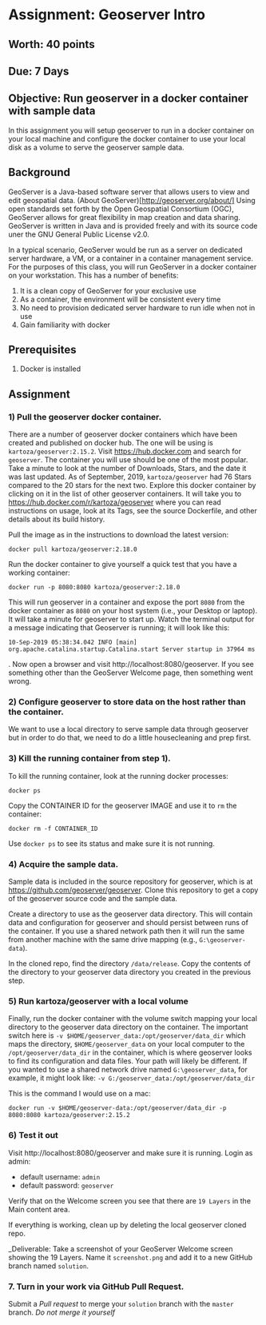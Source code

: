 # Assignment: Geoserver Intro
## Worth: 40 points
## Due: 7 Days

## Objective: Run geoserver in a docker container with sample data

In this assignment you will setup geoserver to run in a docker container on your local machine and configure the docker container to use your local disk as a volume to serve the geoserver sample data. 

## Background
GeoServer is a Java-based software server that allows users to view and edit geospatial data. (About GeoServer)[http://geoserver.org/about/] Using open standards set forth by the Open Geospatial Consortium (OGC), GeoServer allows for great flexibility in map creation and data sharing. GeoServer is written in Java and is provided freely and with its source code uner the GNU General Public License v2.0.

In a typical scenario, GeoServer would be run as a server on dedicated server hardware, a VM, or a container in a container management service. For the purposes of this class, you will run GeoServer in a docker container on your workstation. This has a number of benefits:
1) It is a clean copy of GeoServer for your exclusive use
2) As a container, the environment will be consistent every time
3) No need to provision dedicated server hardware to run idle when not in use
4) Gain familiarity with docker

## Prerequisites
1) Docker is installed

## Assignment

### 1) Pull the geoserver docker container.

There are a number of geoserver docker containers which have been created and published on docker hub. The one will be using is `kartoza/geoserver:2.15.2`. Visit https://hub.docker.com and search for `geoserver`. The container you will use should be one of the most popular. Take a minute to look at the number of Downloads, Stars, and the date it was last updated. As of September, 2019, `kartoza/geoserver` had 76 Stars compared to the 20 stars for the next two. Explore this docker container by clicking on it in the list of other geoserver containers. It will take you to https://hub.docker.com/r/kartoza/geoserver where you can read instructions on usage, look at its Tags, see the source Dockerfile, and other details about its build history.

Pull the image as in the instructions to download the latest version:

```
docker pull kartoza/geoserver:2.18.0
```

Run the docker container to give yourself a quick test that you have a working container:

```
docker run -p 8080:8080 kartoza/geoserver:2.18.0
```

This will run geoserver in a container and expose the port `8080` from the docker container as `8080` on your host system (i.e., your Desktop or laptop). It will take a minute for geoserver to start up. Watch the terminal output for a message indicating that Geoserver is running; it will look like this: 
```
10-Sep-2019 05:38:34.042 INFO [main] org.apache.catalina.startup.Catalina.start Server startup in 37964 ms
```
. Now open a browser and visit http://localhost:8080/geoserver. If you see something other than the GeoServer Welcome page, then something went wrong.

### 2) Configure geoserver to store data on the host rather than the container.

We want to use a local directory to serve sample data through geoserver but in order to do that, we need to do a little housecleaning and prep first.

### 3) Kill the running container from step 1). 
To kill the running container, look at the running docker processes:
```
docker ps
```
Copy the CONTAINER ID for the geoserver IMAGE and use it to `rm` the container:
```
docker rm -f CONTAINER_ID
```
Use `docker ps` to see its status and make sure it is not running.

### 4) Acquire the sample data. 
Sample data is included in the source repository for geoserver, which is at https://github.com/geoserver/geoserver. Clone this repository to get a copy of the geoserver source code and the sample data. 

Create a directory to use as the geoserver data directory. This will contain data and configuration for geoserver and should persist between runs of the container. If you use a shared network path then it will run the same from another machine with the same drive mapping (e.g., `G:\geoserver-data`). 

In the cloned repo, find the directory `/data/release`. Copy the contents of the directory to your geoserver data directory you created in the previous step.

### 5) Run kartoza/geoserver with a local volume
Finally, run the docker container with the volume switch mapping your local directory to the geoserver data directory on the container. The important switch here is `-v $HOME/geoserver_data:/opt/geoserver/data_dir` which maps the directory, `$HOME/geoserver_data` on your local computer to the `/opt/geoserver/data_dir` in the container, which is where geoserver looks to find its configuration and data files. Your path will likely be different. If you wanted to use a shared network drive named `G:\geoserver_data`, for example, it might look like: `-v G:/geoserver_data:/opt/geoserver/data_dir`

This is the command I would use on a mac:

```
docker run -v $HOME/geoserver-data:/opt/geoserver/data_dir -p 8080:8080 kartoza/geoserver:2.15.2
```

### 6) Test it out
Visit http://localhost:8080/geoserver and make sure it is running. Login as admin:
- default username: `admin`
- default password: `geoserver`

Verify that on the Welcome screen you see that there are `19 Layers` in the Main content area. 

If everything is working, clean up by deleting the local geoserver cloned repo.

_Deliverable: Take a screenshot of your GeoServer Welcome screen showing the 19 Layers. Name it `screenshot.png` and add it to a new GitHub branch named `solution`. 

### 7. Turn in your work via GitHub Pull Request. 

Submit a *Pull request* to merge your `solution` branch with the `master` branch. _Do not merge it yourself_

